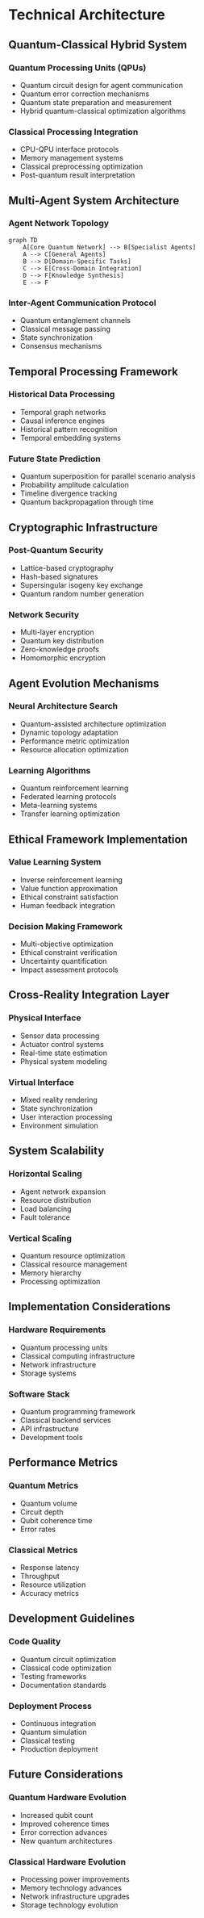 # Technical Architecture

## Quantum-Classical Hybrid System

### Quantum Processing Units (QPUs)
- Quantum circuit design for agent communication
- Quantum error correction mechanisms
- Quantum state preparation and measurement
- Hybrid quantum-classical optimization algorithms

### Classical Processing Integration
- CPU-QPU interface protocols
- Memory management systems
- Classical preprocessing optimization
- Post-quantum result interpretation

## Multi-Agent System Architecture

### Agent Network Topology
```mermaid
graph TD
    A[Core Quantum Network] --> B[Specialist Agents]
    A --> C[General Agents]
    B --> D[Domain-Specific Tasks]
    C --> E[Cross-Domain Integration]
    D --> F[Knowledge Synthesis]
    E --> F
```

### Inter-Agent Communication Protocol
- Quantum entanglement channels
- Classical message passing
- State synchronization
- Consensus mechanisms

## Temporal Processing Framework

### Historical Data Processing
- Temporal graph networks
- Causal inference engines
- Historical pattern recognition
- Temporal embedding systems

### Future State Prediction
- Quantum superposition for parallel scenario analysis
- Probability amplitude calculation
- Timeline divergence tracking
- Quantum backpropagation through time

## Cryptographic Infrastructure

### Post-Quantum Security
- Lattice-based cryptography
- Hash-based signatures
- Supersingular isogeny key exchange
- Quantum random number generation

### Network Security
- Multi-layer encryption
- Quantum key distribution
- Zero-knowledge proofs
- Homomorphic encryption

## Agent Evolution Mechanisms

### Neural Architecture Search
- Quantum-assisted architecture optimization
- Dynamic topology adaptation
- Performance metric optimization
- Resource allocation optimization

### Learning Algorithms
- Quantum reinforcement learning
- Federated learning protocols
- Meta-learning systems
- Transfer learning optimization

## Ethical Framework Implementation

### Value Learning System
- Inverse reinforcement learning
- Value function approximation
- Ethical constraint satisfaction
- Human feedback integration

### Decision Making Framework
- Multi-objective optimization
- Ethical constraint verification
- Uncertainty quantification
- Impact assessment protocols

## Cross-Reality Integration Layer

### Physical Interface
- Sensor data processing
- Actuator control systems
- Real-time state estimation
- Physical system modeling

### Virtual Interface
- Mixed reality rendering
- State synchronization
- User interaction processing
- Environment simulation

## System Scalability

### Horizontal Scaling
- Agent network expansion
- Resource distribution
- Load balancing
- Fault tolerance

### Vertical Scaling
- Quantum resource optimization
- Classical resource management
- Memory hierarchy
- Processing optimization

## Implementation Considerations

### Hardware Requirements
- Quantum processing units
- Classical computing infrastructure
- Network infrastructure
- Storage systems

### Software Stack
- Quantum programming framework
- Classical backend services
- API infrastructure
- Development tools

## Performance Metrics

### Quantum Metrics
- Quantum volume
- Circuit depth
- Qubit coherence time
- Error rates

### Classical Metrics
- Response latency
- Throughput
- Resource utilization
- Accuracy metrics

## Development Guidelines

### Code Quality
- Quantum circuit optimization
- Classical code optimization
- Testing frameworks
- Documentation standards

### Deployment Process
- Continuous integration
- Quantum simulation
- Classical testing
- Production deployment

## Future Considerations

### Quantum Hardware Evolution
- Increased qubit count
- Improved coherence times
- Error correction advances
- New quantum architectures

### Classical Hardware Evolution
- Processing power improvements
- Memory technology advances
- Network infrastructure upgrades
- Storage technology evolution 